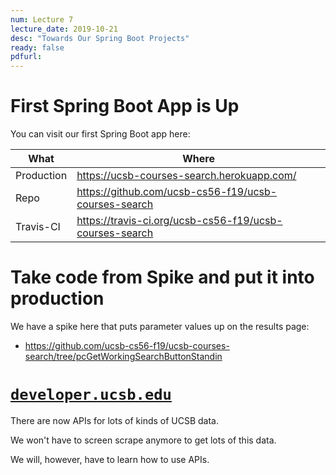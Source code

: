 ```yaml
---
num: Lecture 7
lecture_date: 2019-10-21
desc: "Towards Our Spring Boot Projects"
ready: false
pdfurl:
---
```



# First Spring Boot App is Up

You can visit our first Spring Boot app here: 


| What | Where |
|------|-------|
| Production | <https://ucsb-courses-search.herokuapp.com/> |
| Repo | <https://github.com/ucsb-cs56-f19/ucsb-courses-search> |
| Travis-CI | <https://travis-ci.org/ucsb-cs56-f19/ucsb-courses-search> | 

# Take code from Spike and put it into production

We have a spike here that puts parameter values up on the results page:

* <https://github.com/ucsb-cs56-f19/ucsb-courses-search/tree/pcGetWorkingSearchButtonStandin>

# [`developer.ucsb.edu`](https://developer.ucsb.edu)

There are now APIs for lots of kinds of UCSB data.

We won't have to screen scrape anymore to get lots of this data.

We will, however, have to learn how to use APIs.

